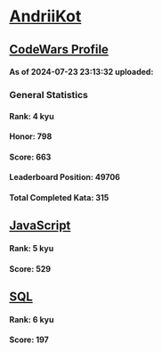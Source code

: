 # [AndriiKot](https://www.codewars.com/users/AndriiKot)
## [CodeWars Profile](https://www.codewars.com/users/AndriiKot)
#### As of 2024-07-23 23:13:32 uploaded:
### General Statistics
#### Rank: 4 kyu
#### Honor: 798
#### Score: 663
#### Leaderboard Position: 49706
#### Total Completed Kata: 315

## [JavaScript](https://github.com/AndriiKot/JavaScript__CodeWars)
#### Rank: 5 kyu
#### Score: 529

## [SQL](https://github.com/AndriiKot/SQL__CodeWars)
#### Rank: 6 kyu
#### Score: 197
